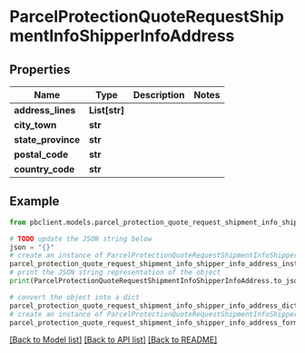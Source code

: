 # ParcelProtectionQuoteRequestShipmentInfoShipperInfoAddress


## Properties

Name | Type | Description | Notes
------------ | ------------- | ------------- | -------------
**address_lines** | **List[str]** |  | 
**city_town** | **str** |  | 
**state_province** | **str** |  | 
**postal_code** | **str** |  | 
**country_code** | **str** |  | 

## Example

```python
from pbclient.models.parcel_protection_quote_request_shipment_info_shipper_info_address import ParcelProtectionQuoteRequestShipmentInfoShipperInfoAddress

# TODO update the JSON string below
json = "{}"
# create an instance of ParcelProtectionQuoteRequestShipmentInfoShipperInfoAddress from a JSON string
parcel_protection_quote_request_shipment_info_shipper_info_address_instance = ParcelProtectionQuoteRequestShipmentInfoShipperInfoAddress.from_json(json)
# print the JSON string representation of the object
print(ParcelProtectionQuoteRequestShipmentInfoShipperInfoAddress.to_json())

# convert the object into a dict
parcel_protection_quote_request_shipment_info_shipper_info_address_dict = parcel_protection_quote_request_shipment_info_shipper_info_address_instance.to_dict()
# create an instance of ParcelProtectionQuoteRequestShipmentInfoShipperInfoAddress from a dict
parcel_protection_quote_request_shipment_info_shipper_info_address_form_dict = parcel_protection_quote_request_shipment_info_shipper_info_address.from_dict(parcel_protection_quote_request_shipment_info_shipper_info_address_dict)
```
[[Back to Model list]](../README.md#documentation-for-models) [[Back to API list]](../README.md#documentation-for-api-endpoints) [[Back to README]](../README.md)



